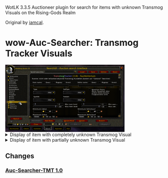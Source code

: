 WotLK 3.3.5 Auctioneer plugin for search for items with unknown Transmog Visuals on the Rising-Gods Realm

Original by [iamcal](https://github.com/iamcal/wow-Auc-Searcher-Insane).

# wow-Auc-Searcher: Transmog Tracker Visuals

<img src="https://raw.githubusercontent.com/telkar-rg/wow-Auc-Searcher-TMT/refs/heads/main/_IMG/1.png" align="center" width="75%"> 

<details>
  <summary>Display of item with completely unknown Transmog Visual</summary>
  
  ![Mouseover Key Label](https://github.com/telkar-rg/wow-Auc-Searcher-TMT/blob/main/_IMG/2.png?raw=true)
</details>
<details>
  <summary>Display of item with partially unknown Transmog Visual</summary>
  
  ![Mouseover Key Label](https://github.com/telkar-rg/wow-Auc-Searcher-TMT/blob/main/_IMG/3.png?raw=true)
</details>


## Changes

### [Auc-Searcher-TMT 1.0](https://github.com/telkar-rg/wow-Auc-Searcher-TMT/releases/tag/1.0)
